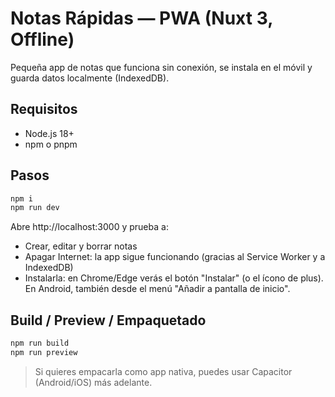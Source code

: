 # Notas Rápidas — PWA (Nuxt 3, Offline)

Pequeña app de notas que funciona sin conexión, se instala en el móvil y guarda datos localmente (IndexedDB).

## Requisitos
- Node.js 18+
- npm o pnpm

## Pasos
```bash
npm i
npm run dev
```

Abre http://localhost:3000 y prueba a:
- Crear, editar y borrar notas
- Apagar Internet: la app sigue funcionando (gracias al Service Worker y a IndexedDB)
- Instalarla: en Chrome/Edge verás el botón "Instalar" (o el ícono de plus). En Android, también desde el menú "Añadir a pantalla de inicio".

## Build / Preview / Empaquetado
```bash
npm run build
npm run preview
```

> Si quieres empacarla como app nativa, puedes usar Capacitor (Android/iOS) más adelante.
